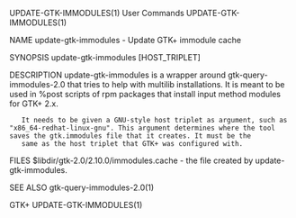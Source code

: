 UPDATE-GTK-IMMODULES(1)                                                                         User Commands                                                                         UPDATE-GTK-IMMODULES(1)



NAME
       update-gtk-immodules - Update GTK+ immodule cache

SYNOPSIS
       update-gtk-immodules [HOST_TRIPLET]

DESCRIPTION
       update-gtk-immodules is a wrapper around gtk-query-immodules-2.0 that tries to help with multilib installations. It is meant to be used in %post scripts of rpm packages that install input method
       modules for GTK+ 2.x.


       It needs to be given a GNU-style host triplet as argument, such as "x86_64-redhat-linux-gnu". This argument determines where the tool saves the gtk.immodules file that it creates. It must be the
       same as the host triplet that GTK+ was configured with.


FILES
       $libdir/gtk-2.0/2.10.0/immodules.cache - the file created by update-gtk-immodules.


SEE ALSO
       gtk-query-immodules-2.0(1)



GTK+                                                                                                                                                                                  UPDATE-GTK-IMMODULES(1)
